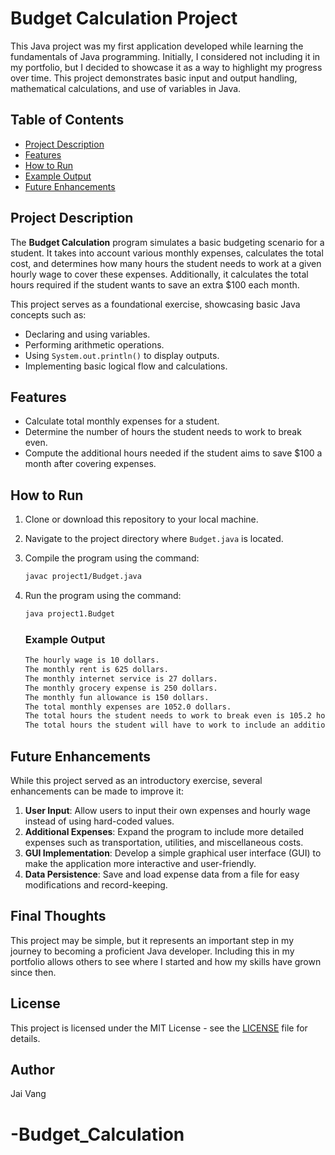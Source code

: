 # Budget Calculation Project

This Java project was my first application developed while learning the fundamentals of Java programming. Initially, I considered not including it in my portfolio, but I decided to showcase it as a way to highlight my progress over time. This project demonstrates basic input and output handling, mathematical calculations, and use of variables in Java.

## Table of Contents

- [Project Description](#project-description)
- [Features](#features)
- [How to Run](#how-to-run)
- [Example Output](#example-output)
- [Future Enhancements](#future-enhancements)

## Project Description

The **Budget Calculation** program simulates a basic budgeting scenario for a student. It takes into account various monthly expenses, calculates the total cost, and determines how many hours the student needs to work at a given hourly wage to cover these expenses. Additionally, it calculates the total hours required if the student wants to save an extra $100 each month.

This project serves as a foundational exercise, showcasing basic Java concepts such as:

- Declaring and using variables.
- Performing arithmetic operations.
- Using `System.out.println()` to display outputs.
- Implementing basic logical flow and calculations.

## Features

- Calculate total monthly expenses for a student.
- Determine the number of hours the student needs to work to break even.
- Compute the additional hours needed if the student aims to save $100 a month after covering expenses.

## How to Run

1. Clone or download this repository to your local machine.
2. Navigate to the project directory where `Budget.java` is located.
3. Compile the program using the command:
   ```bash
   javac project1/Budget.java
   ```
4. Run the program using the command:

   ```bash
   java project1.Budget
   ```

   ### Example Output

   ```bash
   The hourly wage is 10 dollars.
   The monthly rent is 625 dollars.
   The monthly internet service is 27 dollars.
   The monthly grocery expense is 250 dollars.
   The monthly fun allowance is 150 dollars.
   The total monthly expenses are 1052.0 dollars.
   The total hours the student needs to work to break even is 105.2 hours.
   The total hours the student will have to work to include an additional savings of $100 per month after paying all expenses are 115.2 hours.
   ```

## Future Enhancements

While this project served as an introductory exercise, several enhancements can be made to improve it:

1. **User Input**: Allow users to input their own expenses and hourly wage instead of using hard-coded values.
2. **Additional Expenses**: Expand the program to include more detailed expenses such as transportation, utilities, and miscellaneous costs.
3. **GUI Implementation**: Develop a simple graphical user interface (GUI) to make the application more interactive and user-friendly.
4. **Data Persistence**: Save and load expense data from a file for easy modifications and record-keeping.

## Final Thoughts

This project may be simple, but it represents an important step in my journey to becoming a proficient Java developer. Including this in my portfolio allows others to see where I started and how my skills have grown since then.

## License

This project is licensed under the MIT License - see the [LICENSE](LICENSE) file for details.

## Author

Jai Vang
# -Budget_Calculation
